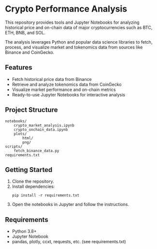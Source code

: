 # Crypto Performance Analysis

This repository provides tools and Jupyter Notebooks for analyzing historical price and on-chain data of major cryptocurrencies such as BTC, ETH, BNB, and SOL.

The analysis leverages Python and popular data science libraries to fetch, process, and visualize market and tokenomics data from sources like Binance and CoinGecko.

## Features
- Fetch historical price data from Binance
- Retrieve and analyze tokenomics data from CoinGecko
- Visualize market performance and on-chain metrics
- Ready-to-use Jupyter Notebooks for interactive analysis

## Project Structure
```
notebooks/
    crypto_market_analysis.ipynb
    crypto_onchain_data.ipynb
    plots/
        html/
        png/
scripts/
    fetch_binance_data.py
requirements.txt
```

## Getting Started
1. Clone the repository.
2. Install dependencies:
   ```
   pip install -r requirements.txt
   ```
3. Open the notebooks in Jupyter and follow the instructions.

## Requirements
- Python 3.8+
- Jupyter Notebook
- pandas, plotly, ccxt, requests, etc. (see requirements.txt)